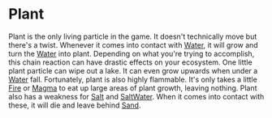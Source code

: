 # Plant #

Plant is the only living particle in the game. It doesn't technically move but there's a twist. Whenever it comes into contact with [Water](Water.md), it will grow and turn the [Water](Water.md) into plant. Depending on what you're trying to accomplish, this chain reaction can have drastic effects on your ecosystem. One little plant particle can wipe out a lake. It can even grow upwards when under a [Water](Water.md) fall. Fortunately, plant is also highly flammable. It's only takes a little [Fire](Fire.md) or [Magma](Magma.md) to eat up large areas of plant growth, leaving nothing. Plant also has a weakness for [Salt](Salt.md) and [SaltWater](SaltWater.md). When it comes into contact with these, it will die and leave behind [Sand](Sand.md).